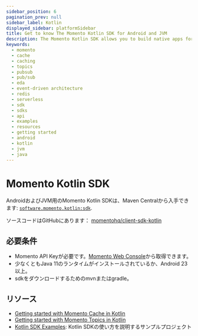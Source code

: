 ```yaml
---
sidebar_position: 6
pagination_prev: null
sidebar_label: Kotlin
displayed_sidebar: platformSidebar
title: Get to know The Momento Kotlin SDK for Android and JVM
description: The Momento Kotlin SDK allows you to build native apps for Android devices, and take advantage of caching and pub-sub features without the need for server-side infrastructure. You can also target the JVM to build server-side applications. Find resources and examples here!
keywords:
  - momento
  - cache
  - caching
  - topics
  - pubsub
  - pub/sub
  - eda
  - event-driven architecture
  - redis
  - serverless
  - sdk
  - sdks
  - api
  - examples
  - resources
  - getting started
  - android
  - kotlin
  - jvm
  - java
---
```


# Momento Kotlin SDK

AndroidおよびJVM用のMomento Kotlin SDKは、Maven Centralから入手できます: [`software.momento.kotlin:sdk`](https://central.sonatype.com/artifact/software.momento.kotlin/sdk).


ソースコードはGitHubにあります： [momentohq/client-sdk-kotlin](https://github.com/momentohq/client-sdk-kotlin)

## 必要条件

- Momento API Keyが必要です。[Momento Web Console](https://console.gomomento.com/)から取得できます。
- 少なくともJava 11のランタイムがインストールされているか、Android 23以上。
- sdkをダウンロードするためのmvnまたはgradle。

## リソース

- [Getting started with Momento Cache in Kotlin](./cache.mdx)
- [Getting started with Momento Topics in Kotlin](./topics.mdx)
- [Kotlin SDK Examples](https://github.com/momentohq/client-sdk-kotlin/blob/main/examples/README.md): Kotlin SDKの使い方を説明するサンプルプロジェクト
